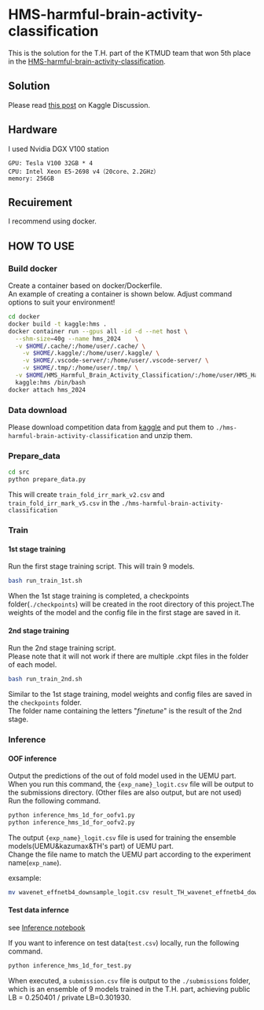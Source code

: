 # HMS-harmful-brain-activity-classification

This is the solution for the T.H. part of the KTMUD team that won 5th place in the [HMS-harmful-brain-activity-classification](https://www.kaggle.com/competitions/hms-harmful-brain-activity-classification).

## Solution

Please read [this post](https://www.kaggle.com/competitions/hms-harmful-brain-activity-classification/discussion/492652#2745305) on Kaggle Discussion.

## Hardware

I used Nvidia DGX V100 station

```
GPU: Tesla V100 32GB * 4
CPU: Intel Xeon E5-2698 v4（20core、2.2GHz）
memory: 256GB
```

## Recuirement

I recommend using docker.

## HOW TO USE

### Build docker

Create a container based on docker/Dockerfile.  
An example of creating a container is shown below.
Adjust command options to suit your environment!

```bash
cd docker
docker build -t kaggle:hms .
docker container run --gpus all -id -d --net host \
  --shm-size=40g --name hms_2024	\
  -v $HOME/.cache/:/home/user/.cache/ \
	-v $HOME/.kaggle/:/home/user/.kaggle/ \
	-v $HOME/.vscode-server/:/home/user/.vscode-server/ \
	-v $HOME/.tmp/:/home/user/.tmp/ \
  -v $HOME/HMS_Harmful_Brain_Activity_Classification/:/home/user/HMS_Harmful_Brain_Activity_Classification/ \
  kaggle:hms /bin/bash
docker attach hms_2024
```

### Data download

Please download competition data from [kaggle](https://www.kaggle.com/competitions/hms-harmful-brain-activity-classification/data) and put them to `./hms-harmful-brain-activity-classification` and unzip them.

### Prepare_data

```bash
cd src
python prepare_data.py
```

This will create `train_fold_irr_mark_v2.csv` and `train_fold_irr_mark_v5.csv` in the `./hms-harmful-brain-activity-classification`

### Train

#### 1st stage training

Run the first stage training script.
This will train 9 models.

```bash
bash run_train_1st.sh
```

When the 1st stage training is completed, a checkpoints folder(`./checkpoints`) will be created in the root directory of this project.The weights of the model and the config file in the first stage are saved in it.

#### 2nd stage training

Run the 2nd stage training script.  
Please note that it will not work if there are multiple .ckpt files in the folder of each model.

```bash
bash run_train_2nd.sh
```

Similar to the 1st stage training, model weights and config files are saved in the `checkpoints` folder.  
The folder name containing the letters "_finetune_" is the result of the 2nd stage.

### Inference

#### OOF inference

Output the predictions of the out of fold model used in the UEMU part. When you run this command, the `{exp_name}_logit.csv` file will be output to the submissions directory. (Other files are also output, but are not used)
Run the following command.

```bash
python inference_hms_1d_for_oofv1.py
python inference_hms_1d_for_oofv2.py
```

The output `{exp_name}_logit.csv` file is used for training the ensemble models(UEMU&kazumax&TH's part) of UEMU part.  
Change the file name to match the UEMU part according to the experiment name(`exp_name`).

exsample:

```bash
mv wavenet_effnetb4_downsample_logit.csv result_TH_wavenet_effnetb4_downsample_oof.csv
```

#### Test data infernce

see [Inference notebook](https://www.kaggle.com/code/asaliquid1011/hms-team-inference-ktmud)

If you want to inference on test data(`test.csv`) locally, run the following command.

```bash
python inference_hms_1d_for_test.py
```

When executed, a `submission.csv` file is output to the `./submissions` folder, which is an ensemble of 9 models trained in the T.H. part, achieving public LB = 0.250401 / private LB=0.301930.
